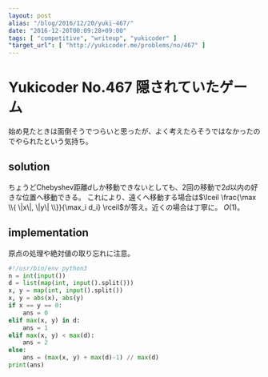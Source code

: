 ```yaml
---
layout: post
alias: "/blog/2016/12/20/yuki-467/"
date: "2016-12-20T00:09:28+09:00"
tags: [ "competitive", "writeup", "yukicoder" ]
"target_url": [ "http://yukicoder.me/problems/no/467" ]
---
```


# Yukicoder No.467 隠されていたゲーム

始め見たときは面倒そうでつらいと思ったが、よく考えたらそうではなかったのでやられたという気持ち。

## solution

ちょうどChebyshev距離$d$しか移動できないとしても、$2$回の移動で$2d$以内の好きな位置へ移動できる。
これにより、遠くへ移動する場合は$\lceil \frac{\max \\{ \|x\|, \|y\| \\}}{\max_i d_i} \rceil$が答え。近くの場合は丁寧に。
$O(1)$。

## implementation

原点の処理や絶対値の取り忘れに注意。

``` python
#!/usr/bin/env python3
n = int(input())
d = list(map(int, input().split()))
x, y = map(int, input().split())
x, y = abs(x), abs(y)
if x == y == 0:
    ans = 0
elif max(x, y) in d:
    ans = 1
elif max(x, y) < max(d):
    ans = 2
else:
    ans = (max(x, y) + max(d)-1) // max(d)
print(ans)
```
